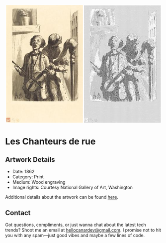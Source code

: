 <html>

<div align="center">
    <img width="49%" src="artwork.jpg" alt="artwork"/>
    <img width="49%" src="ascii_artwork.jpg" alt="artwork ASCII"/>
</div>

# Les Chanteurs de rue

## Artwork Details

- Date: 1862
- Category: Print
- Medium: Wood engraving
- Image rights: Courtesy National Gallery of Art, Washington

Additional details about the artwork can be found [here](https://www.artsy.net/artwork/charles-maurand-after-honore-daumier-les-chanteurs-de-rue).

## Contact

Got questions, compliments, or just wanna chat about the latest tech trends? Shoot me an email
at [hellocanardev@gmail.com](mailto:hellocanardev@gmail.com). I promise not to hit you with any spam—just good vibes and
maybe a few lines of code.

</html>
